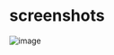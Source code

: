 # screenshots

![image](https://github.com/user-attachments/assets/ea7fef91-5153-43d5-8248-b40fc8beff72)

